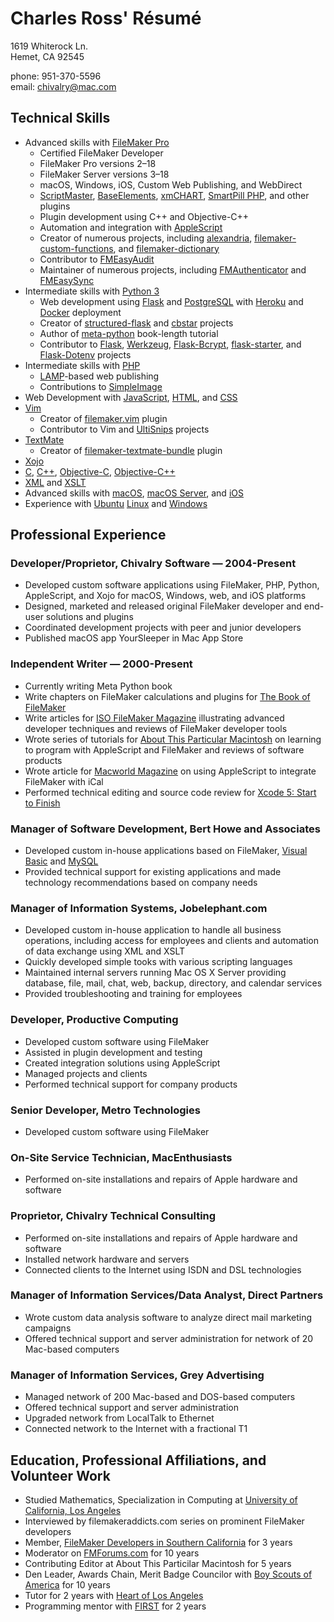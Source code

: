 # Charles Ross' Résumé

1619 Whiterock Ln.<br>
Hemet, CA 92545

phone: 951-370-5596<br>
email: chivalry@mac.com

## Technical Skills

- Advanced skills with [FileMaker Pro](filemaker)
    - Certified FileMaker Developer
    - FileMaker Pro versions 2–18
    - FileMaker Server versions 3–18
    - macOS, Windows, iOS, Custom Web Publishing, and WebDirect
    - [ScriptMaster](scriptmaster), [BaseElements](baseelements), [xmCHART](xmchart), [SmartPill PHP](smartpill), and other plugins
    - Plugin development using C++ and Objective-C++
    - Automation and integration with [AppleScript](applescript)
    - Creator of numerous projects, including [alexandria](alexandria), [filemaker-custom-functions](filemaker-custom-functions), and [filemaker-dictionary](filemaker-dictionary)
    - Contributor to [FMEasyAudit](fmeasyaudit)
    - Maintainer of numerous projects, including [FMAuthenticator](fmauthenticator) and [FMEasySync](fmeasysync)
- Intermediate skills with [Python 3](python)
    - Web development using [Flask](flask) and [PostgreSQL](postgresql) with [Heroku](heroku) and [Docker](docker) deployment
    - Creator of [structured-flask](structured-flask) and [cbstar](cbstar) projects
    - Author of [meta-python](meta-python) book-length tutorial
    - Contributor to [Flask](flask), [Werkzeug](werkzeug), [Flask-Bcrypt](flask-bcrypt), [flask-starter](flask-starter), and [Flask-Dotenv](flask-dotenv) projects
- Intermediate skills with [PHP](php)
    - [LAMP](lamp)-based web publishing
    - Contributions to [SimpleImage](simpleimage)
- Web Development with [JavaScript](javascript), [HTML](html), and [CSS][css]
- [Vim](vim)
    - Creator of [filemaker.vim](filemaker.vim) plugin
    - Contributor to Vim and [UltiSnips](ultisnips) projects
- [TextMate](textmate)
    - Creator of [filemaker-textmate-bundle](filemaker-textmate-bundle) plugin
- [Xojo](xojo)
- [C](c), [C++](c++), [Objective-C](objective-c), [Objective-C++](objective-c++)
- [XML](xml) and [XSLT](xslt)
- Advanced skills with [macOS](macos), [macOS Server](macosserver), and [iOS](ios)
- Experience with [Ubuntu](ubuntu) [Linux](linux) and [Windows](windows)

## Professional Experience

### Developer/Proprietor, Chivalry Software — 2004-Present

- Developed custom software applications using FileMaker, PHP, Python, AppleScript, and Xojo for macOS, Windows, web, and iOS platforms
- Designed, marketed and released original FileMaker developer and end-user solutions and plugins
- Coordinated development projects with peer and junior developers
- Published macOS app YourSleeper in Mac App Store

### Independent Writer — 2000-Present

- Currently writing Meta Python book
- Write chapters on FileMaker calculations and plugins for [The Book of FileMaker](book-of-filemaker)
- Write articles for [ISO FileMaker Magazine](filemaker-magazine) illustrating advanced developer techniques and reviews of FileMaker developer tools
- Wrote series of tutorials for [About This Particular Macintosh](atpm) on learning to program with AppleScript and FileMaker and reviews of software products
- Wrote article for [Macworld Magazine](macworld) on using AppleScript to integrate FileMaker with iCal
- Performed technical editing and source code review for [Xcode 5: Start to Finish](xcode)

### Manager of Software Development, Bert Howe and Associates

- Developed custom in-house applications based on FileMaker, [Visual Basic](vb) and [MySQL](mysql)
- Provided technical support for existing applications and made technology recommendations based on company needs

### Manager of Information Systems, Jobelephant.com

- Developed custom in-house application to handle all business operations, including access for employees and clients and automation of data exchange using XML and XSLT
- Quickly developed simple tooks with various scripting languages
- Maintained internal servers running Mac OS X Server providing database, file, mail, chat, web, backup, directory, and calendar services
- Provided troubleshooting and training for employees

### Developer, Productive Computing

- Developed custom software using FileMaker
- Assisted in plugin development and testing
- Created integration solutions using AppleScript
- Managed projects and clients
- Performed technical support for company products

### Senior Developer, Metro Technologies

- Developed custom software using FileMaker

### On-Site Service Technician, MacEnthusiasts

- Performed on-site installations and repairs of Apple hardware and software

### Proprietor, Chivalry Technical Consulting

- Performed on-site installations and repairs of Apple hardware and software
- Installed network hardware and servers
- Connected clients to the Internet using ISDN and DSL technologies

### Manager of Information Services/Data Analyst, Direct Partners

- Wrote custom data analysis software to analyze direct mail marketing campaigns
- Offered technical support and server administration for network of 20 Mac-based computers

### Manager of Information Services, Grey Advertising

- Managed network of 200 Mac-based and DOS-based computers
- Offered technical support and server administration
- Upgraded network from LocalTalk to Ethernet
- Connected network to the Internet with a fractional T1

## Education, Professional Affiliations, and Volunteer Work

- Studied Mathematics, Specialization in Computing at [University of California, Los Angeles](ucla)
- Interviewed by filemakeraddicts.com series on prominent FileMaker developers
- Member, [FileMaker Developers in Southern California](fmdisc) for 3 years
- Moderator on [FMForums.com](fmdisc) for 10 years
- Contributing Editor at About This Particilar Macintosh for 5 years
- Den Leader, Awards Chain, Merit Badge Councilor with [Boy Scouts of America](bsa) for 10 years
- Tutor for 2 years with [Heart of Los Angeles](hola)
- Programming mentor with [FIRST](first) for 2 years



[filemaker]: https://www.filemaker.com
[scriptmaster]: https://360works.com/scriptmaster/
[baseelements]: https://baseelementsplugin.zendesk.com/hc/en-us/articles/115002990887-About-the-BaseElements-Plugin
[xmchart]: https://www.x2max.com/home/
[smartpill]: https://www.scodigo.com
[applescript]: https://developer.apple.com/library/archive/documentation/AppleScript/Conceptual/AppleScriptX/AppleScriptX.html
[fm-dev-start]: https://github.com/chivalry/fm-dev-start
[filemaker-custom-functions]: https://github.com/chivalry/filemaker-custom-functions
[filemaker-dictionary]: https://github.com/chivalry/filemaker-dictionary
[fmeasyaudit]: https://github.com/chivalry/FMEasyAudit
[fmauthenticator]: https://github.com/chivalry/FMAuthenticator
[fmeasysync]: https://github.com/chivalry/FMEasySync
[python]: https://www.python.org
[flask]: http://flask.pocoo.org
[postgresql]: https://www.postgresql.org
[heroku]: https://www.heroku.com
[docker]: https://www.docker.com
[structured-flask]: https://github.com/chivalry/structured-flask
[cbstar]: https://github.com/chivalry/cbstar
[meta-python]: https://github.com/chivalry/meta-python
[werkzeug]: https://werkzeug.palletsprojects.com/en/0.15.x/
[flask-bcrypt]: https://flask-bcrypt.readthedocs.io/en/latest/
[flask-starter]: https://github.com/carc1n0gen/flask-starter
[flask-dotenv]: https://github.com/grauwoelfchen/flask-dotenv/
[php]: https://php.net
[lamp]: https://en.wikipedia.org/wiki/LAMP_(software_bundle)
[simpleimage]: https://github.com/claviska/SimpleImage
[javascript]: https://developer.mozilla.org/en-US/docs/Web/JavaScript
[html]: https://www.w3.org/html/
[css]: https://www.w3.org/Style/CSS/
[vim]: https://www.vim.org
[filemaker.vim]: https://github.com/chivalry/filemaker.vim
[ultisnips]: https://github.com/SirVer/ultisnips
[textmate]: https://macromates.com
[filemaker-textmate-bundle]: https://github.com/chivalry/filemaker-textmate-bundle
[xojo]: https://www.xojo.com
[c]: https://en.wikipedia.org/wiki/C_(programming_language)
[c++]: https://isocpp.org
[objective-c]: https://developer.apple.com/library/archive/documentation/Cocoa/Conceptual/ProgrammingWithObjectiveC/Introduction/Introduction.html
[objective-c++]: https://en.wikipedia.org/wiki/Objective-C#Objective-C++
[xml]: https://www.w3.org/TR/REC-xml/
[xslt]: https://www.w3.org/standards/xml/transformation
[macos]: https://www.apple.com/macos/mojave/
[macosserver]: https://www.apple.com/macos/server/
[ios]: https://www.apple.com/ios/ios-12/
[ubuntu]: https://www.ubuntu.com
[linux]: https://en.wikipedia.org/wiki/Linux
[windows]: https://windows.microsoft.com
[chivalry]: http://chivalrysoftware.com
[book-of-filemaker]: https://www.amazon.com/Book-FileMaker-One-Stop-Unlimited-Developer/dp/1886411816
[filemaker-magazine]: https://www.filemakermagazine.com
[atpm]: http://atpm.com
[macworld]: https://www.macworld.com
[xcode]: https://www.amazon.com/Xcode-Start-Finish-Development-Developers-ebook/dp/B00K3NR6N8
[vb]: https://docs.microsoft.com/en-us/previous-versions/visualstudio/visual-basic-6/visual-basic-6.0-documentation
[mysql]: https://www.mysql.com
[ucla]: http://www.ucla.edu
[fmdisc]: http://fmdisc.org/pages/about.html
[fmforums]: https://fmforums.com
[bsa]: http://scouting.org
[hola]: https://www.heartofla.org
[first]: https://www.firstinspires.org
[alexandria]: https://github.com/chivalry/alexandria

